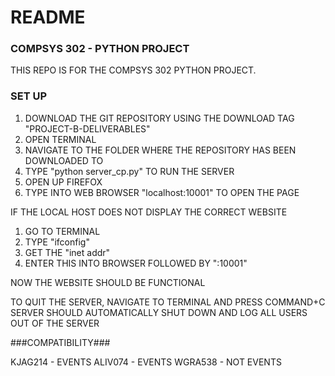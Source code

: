 # README #

### COMPSYS 302 - PYTHON PROJECT ###

THIS REPO IS FOR THE COMPSYS 302 PYTHON PROJECT.

### SET UP ###

1. DOWNLOAD THE GIT REPOSITORY USING THE DOWNLOAD TAG "PROJECT-B-DELIVERABLES"
2. OPEN TERMINAL
3. NAVIGATE TO THE FOLDER WHERE THE REPOSITORY HAS BEEN DOWNLOADED TO 
4. TYPE "python server_cp.py" TO RUN THE SERVER
5. OPEN UP FIREFOX
6. TYPE INTO WEB BROWSER "localhost:10001" TO OPEN THE PAGE

IF THE LOCAL HOST DOES NOT DISPLAY THE CORRECT WEBSITE

1. GO TO TERMINAL
2. TYPE "ifconfig"
3. GET THE "inet addr"
4. ENTER THIS INTO BROWSER FOLLOWED BY ":10001"

NOW THE WEBSITE SHOULD BE FUNCTIONAL

TO QUIT THE SERVER, NAVIGATE TO TERMINAL AND PRESS COMMAND+C
SERVER SHOULD AUTOMATICALLY SHUT DOWN AND LOG ALL USERS OUT OF THE SERVER

###COMPATIBILITY###

KJAG214 - EVENTS
ALIV074 - EVENTS
WGRA538 - NOT EVENTS